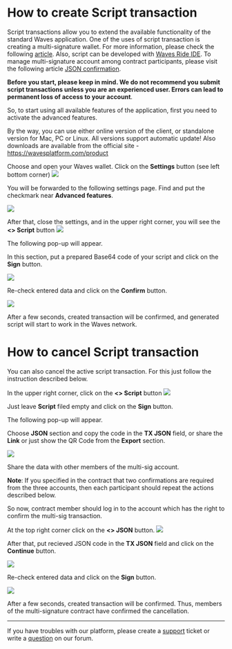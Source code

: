 # ​How to create Script transaction

Script transactions allow you to extend the available functionality of the standard Waves application. One of the uses of script transaction is creating a multi-signature wallet. For more information, please check the following [article](/technical-details/video-tutorials-and-articles.md).
Also, script can be developed with [Waves Ride IDE](https://ide.wavesplatform.com/). To manage multi-signature account among contract participants, please visit the following article [JSON confirmation](/waves-client/advanced_features/json_confirmation.md).

**Before you start, please keep in mind. We do not recommend you submit script transactions unless you are an experienced user. Errors can lead to permanent loss of access to your account**.

So, to start using all available features of the application, first you need to activate the advanced features.

By the way, you can use either online version of the client, or standalone version for Mac, PC or Linux. All versions support automatic update!
Also downloads are available from the official site - https://wavesplatform.com/product

Choose and open your Waves wallet. Click on the **Settings** button (see left bottom corner) ![](/_assets/dark_mode_01.png)

You will be forwarded to the following settings page. Find and put the checkmark near **Advanced features**.

![](/_assets/advanced_features_01.png)

After that, close the settings, and in the upper right corner, you will see the **<> Script** button ![](/_assets/advanced_features_02.png)

The following pop-up will appear.

In this section, put a prepared Base64 code of your script and click on the **Sign** button.

![](/_assets/advanced_features_03.png)

Re-check entered data and click on the **Confirm** button.

![](/_assets/advanced_features_04.png)

After a few seconds, created transaction will be confirmed, and generated script will start to work in the Waves network.

# How to cancel Script transaction

You can also cancel the active script transaction. For this just follow the instruction described below.

In the upper right corner, click on the **<> Script** button ![](/_assets/advanced_features_02.png)

Just leave **Script** filed empty and click on the **Sign** button.

The following pop-up will appear.

Choose **JSON** section and copy the code in the **TX JSON** field, or share the **Link** or just show the QR Code from the **Export** section.

![](/_assets/advanced_features_05.png)

Share the data with other members of the multi-sig account.

**Note**: If you specified in the contract that two confirmations are required from the three accounts, then each participant should repeat the actions described below.

So now, contract member should log in to the account which has the right to confirm the multi-sig transaction.

At the top right corner click on the **<> JSON** button. ![](/_assets/json_02.png)

After that, put recieved JSON code in the **TX JSON** field and click on the **Continue** button.

![](/_assets/advanced_features_06.png)

Re-check entered data and click on the **Sign** button.

![](/_assets/advanced_features_07.png)

After a few seconds, created transaction will be confirmed. Thus, members of the multi-signature contract have confirmed the cancellation.
___

If you have troubles with our platform, please create a [support](https://support.wavesplatform.com/) ticket or write a [question](https://forum.wavesplatform.com/) on our forum.
